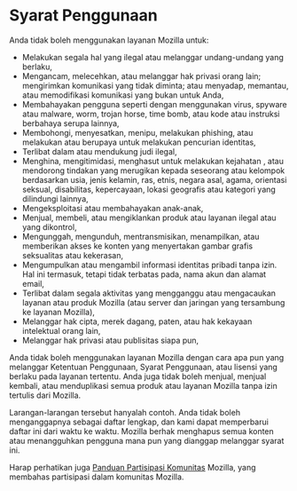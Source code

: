 # Syarat Penggunaan

Anda tidak boleh menggunakan layanan Mozilla untuk:

* Melakukan segala hal yang ilegal atau melanggar undang-undang yang berlaku,
* Mengancam, melecehkan, atau melanggar hak privasi orang lain; mengirimkan komunikasi yang tidak diminta; atau menyadap, memantau, atau memodifikasi komunikasi yang bukan untuk Anda,
* Membahayakan pengguna seperti dengan menggunakan virus, spyware atau malware, worm, trojan horse, time bomb, atau kode atau instruksi berbahaya serupa lainnya,
* Membohongi, menyesatkan, menipu, melakukan phishing, atau melakukan atau berupaya untuk melakukan pencurian identitas,
* Terlibat dalam atau mendukung judi ilegal,
* Menghina, mengitimidasi, menghasut untuk melakukan kejahatan , atau mendorong tindakan yang merugikan kepada seseorang atau kelompok berdasarkan usia, jenis kelamin, ras, etnis, negara asal, agama, orientasi seksual, disabilitas, kepercayaan, lokasi geografis atau kategori yang dilindungi lainnya,
* Mengeksploitasi atau membahayakan anak-anak,
* Menjual, membeli, atau mengiklankan produk atau layanan ilegal atau yang dikontrol,
* Mengunggah, mengunduh, mentransmisikan, menampilkan, atau memberikan akses ke konten yang menyertakan gambar grafis seksualitas atau kekerasan,
* Mengumpulkan atau mengambil informasi identitas pribadi tanpa izin. Hal ini termasuk, tetapi tidak terbatas pada, nama akun dan alamat email,
* Terlibat dalam segala aktivitas yang mengganggu atau mengacaukan layanan atau produk Mozilla (atau server dan jaringan yang tersambung ke layanan Mozilla),
* Melanggar hak cipta, merek dagang, paten, atau hak kekayaan intelektual orang lain,
* Melanggar hak privasi atau publisitas siapa pun,

Anda tidak boleh menggunakan layanan Mozilla dengan cara apa pun yang melanggar Ketentuan Penggunaan, Syarat Penggunaan, atau lisensi yang berlaku pada layanan tertentu. Anda juga tidak boleh menjual, menjual kembali, atau menduplikasi semua produk atau layanan Mozilla tanpa izin tertulis dari Mozilla.

Larangan-larangan tersebut hanyalah contoh. Anda tidak boleh menganggapnya sebagai daftar lengkap, dan kami dapat memperbarui daftar ini dari waktu ke waktu. Mozilla berhak menghapus semua konten atau menangguhkan pengguna mana pun yang dianggap melanggar syarat ini.

Harap perhatikan juga [Panduan Partisipasi Komunitas](https://www.mozilla.org/about/governance/policies/participation/) Mozilla, yang membahas partisipasi dalam komunitas Mozilla.
